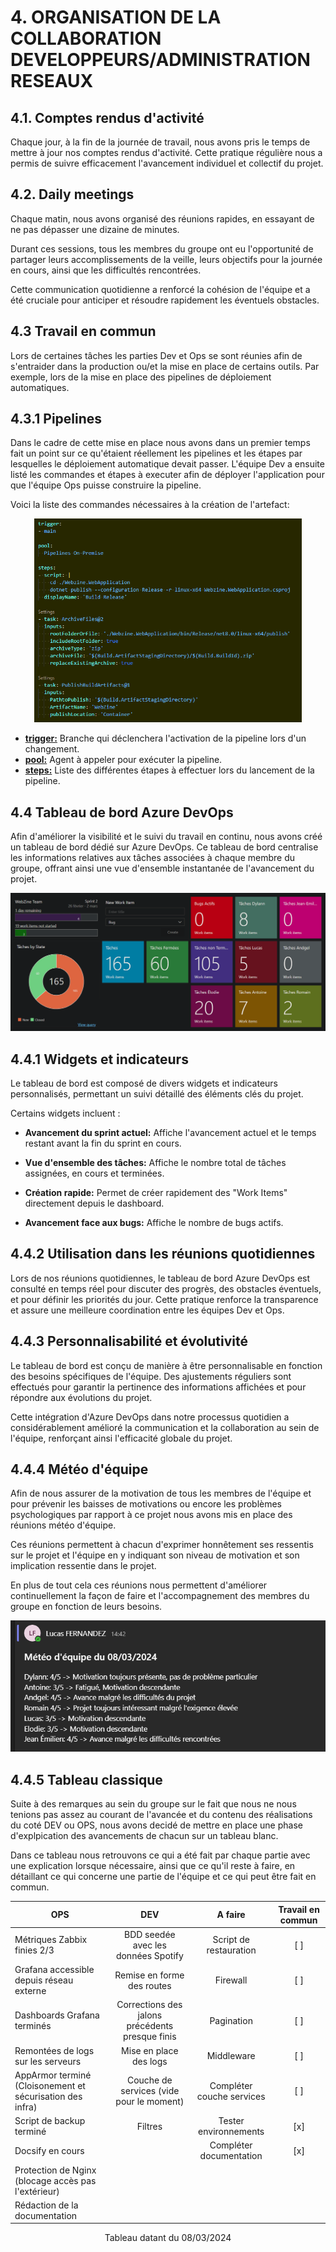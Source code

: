 # **4. ORGANISATION DE LA COLLABORATION DEVELOPPEURS/ADMINISTRATION RESEAUX** ##

## 4.1. Comptes rendus d'activité

Chaque jour, à la fin de la journée de travail, nous avons pris le temps de mettre à jour nos comptes rendus d'activité. Cette pratique régulière nous a permis de suivre efficacement l'avancement individuel et collectif du projet.

## 4.2. Daily meetings

Chaque matin, nous avons organisé des réunions rapides, en essayant de ne pas dépasser une dizaine de minutes. 

Durant ces sessions, tous les membres du groupe ont eu l'opportunité de partager leurs accomplissements de la veille, leurs objectifs pour la journée en cours, ainsi que les difficultés rencontrées. 

Cette communication quotidienne a renforcé la cohésion de l'équipe et a été cruciale pour anticiper et résoudre rapidement les éventuels obstacles.

## 4.3 Travail en commun

Lors de certaines tâches les parties Dev et Ops se sont réunies afin de s'entraider dans la production ou/et la mise en place de certains outils. Par exemple, lors de la mise en place des pipelines de déploiement automatiques.

## 4.3.1 Pipelines

Dans le cadre de cette mise en place nous avons dans un premier temps fait un point sur ce qu'étaient réellement les pipelines et les étapes par lesquelles le déploiement automatique devait passer.
L'équipe Dev a ensuite listé les commandes et étapes à executer afin de déployer l'application pour que l'équipe Ops puisse construire la pipeline.

Voici la liste des commandes nécessaires à la création de l'artefact:

<p align="center">
  <img src="images/Commandes_pipeline.png" alt="Schema" width="85%">
</p>

- <b><u>trigger:</u></b> Branche qui déclenchera l'activation de la pipeline lors d'un changement.
- <b><u>pool:</u></b> Agent à appeler pour exécuter la pipeline.
- <b><u>steps:</u></b> Liste des différentes étapes à effectuer lors du lancement de la pipeline.

## 4.4 Tableau de bord Azure DevOps

Afin d'améliorer la visibilité et le suivi du travail en continu, nous avons créé un tableau de bord dédié sur Azure DevOps.
Ce tableau de bord centralise les informations relatives aux tâches associées à chaque membre du groupe, offrant ainsi une vue d'ensemble instantanée de l'avancement du projet.

![Dashboard](images/Dashboard_Azure_DevOps.png)

## 4.4.1 Widgets et indicateurs

Le tableau de bord est composé de divers widgets et indicateurs personnalisés, permettant un suivi détaillé des éléments clés du projet.

Certains widgets incluent :

- <b>Avancement du sprint actuel:</b> Affiche l'avancement actuel et le temps restant avant la fin du sprint en cours.

- <b>Vue d'ensemble des tâches:</b> Affiche le nombre total de tâches assignées, en cours et terminées.

- <b>Création rapide:</b> Permet de créer rapidement des "Work Items" directement depuis le dashboard.

- <b>Avancement face aux bugs:</b> Affiche le nombre de bugs actifs.

## 4.4.2 Utilisation dans les réunions quotidiennes

Lors de nos réunions quotidiennes, le tableau de bord Azure DevOps est consulté en temps réel pour discuter des progrès, des obstacles éventuels, et pour définir les priorités du jour.
Cette pratique renforce la transparence et assure une meilleure coordination entre les équipes Dev et Ops.

## 4.4.3 Personnalisabilité et évolutivité

Le tableau de bord est conçu de manière à être personnalisable en fonction des besoins spécifiques de l'équipe.
Des ajustements réguliers sont effectués pour garantir la pertinence des informations affichées et pour répondre aux évolutions du projet.

Cette intégration d'Azure DevOps dans notre processus quotidien a considérablement amélioré la communication et la collaboration au sein de l'équipe, renforçant ainsi l'efficacité globale du projet.

## 4.4.4 Météo d'équipe

Afin de nous assurer de la motivation de tous les membres de l'équipe et pour prévenir les baisses de motivations ou encore les problèmes psychologiques par rapport à ce projet nous avons mis en place des réunions météo d'équipe.

Ces réunions permettent à chacun d'exprimer honnêtement ses ressentis sur le projet et l'équipe en y indiquant son niveau de motivation et son implication ressentie dans le projet.

En plus de tout cela ces réunions nous permettent d'améliorer continuellement la façon de faire et l'accompagnement des membres du groupe en fonction de leurs besoins.

![Meteo](Images/Météo_d'équipe.png)

## 4.4.5 Tableau classique

Suite à des remarques au sein du groupe sur le fait que nous ne nous tenions pas assez au courant de l'avancée et du contenu des réalisations du coté DEV ou OPS,
nous avons decidé de mettre en place une phase d'explpication des avancements de chacun sur un tableau blanc.

Dans ce tableau nous retrouvons ce qui a été fait par chaque partie avec une explication lorsque nécessaire, ainsi que ce qu'il reste à faire,
en détaillant ce qui concerne une partie de l'équipe et ce qui peut être fait en commun.

| OPS														|     DEV												 |     A faire						   |    Travail en commun    |
|-----------------------------------------------------------|:------------------------------------------------------:|:-----------------------------------:|:-----------------------:|
| Métriques Zabbix finies 2/3								| BDD seedée avec les données Spotify           		 | Script de restauration		       |[ ]                      |
| Grafana accessible depuis réseau externe					| Remise en forme des routes        					 | Firewall		           	           |[ ]                      |
| Dashboards Grafana terminés								| Corrections des jalons précédents presque finis        | Pagination		          	       |[ ]                      |
| Remontées de logs sur les serveurs						| Mise en place des logs    							 | Middleware		          	       |[ ]                      |
| AppArmor terminé (Cloisonement et sécurisation des infra)	| Couche de services (vide pour le moment)    			 | Compléter couche services		   |[ ]                      |
| Script de backup terminé									| Filtres    											 | Tester environnements		       |[x]                      |
| Docsify en cours											|														  |Compléter documentation		       |[x]                      |
| Protection de Nginx (blocage accès pas l'extérieur)		|														 |									   |                         |
| Rédaction de la documentation								|														 |									   |                         |

<center>Tableau datant du 08/03/2024</center>